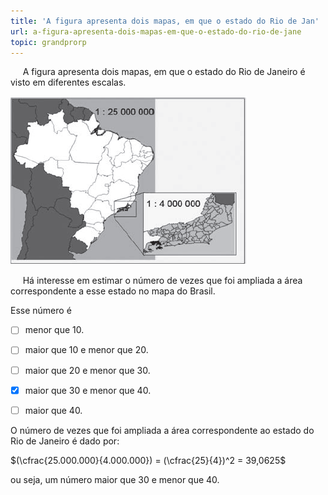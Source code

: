 ```yaml
---
title: 'A figura apresenta dois mapas, em que o estado do Rio de Jan'
url: a-figura-apresenta-dois-mapas-em-que-o-estado-do-rio-de-jane
topic: grandprorp
---
```



     A figura apresenta dois mapas, em que o estado do Rio de Janeiro é visto em diferentes escalas.

![](43ff2029-9796-ca6b-b154-0e5f3ae8d963.png)

     Há interesse em estimar o número de vezes que foi ampliada a área correspondente a esse estado no mapa do Brasil.

Esse número é



- [ ] menor que 10.
- [ ] maior que 10 e menor que 20.
- [ ] maior que 20 e menor que 30.
- [x] maior que 30 e menor que 40.
- [ ] maior que 40.


O número de vezes que foi ampliada a área correspondente ao estado do Rio de Janeiro é dado por:

$(\cfrac{25.000.000}{4.000.000}) = (\cfrac{25}{4})^2 = 39,0625$

ou seja, um número maior que 30 e menor que 40.
